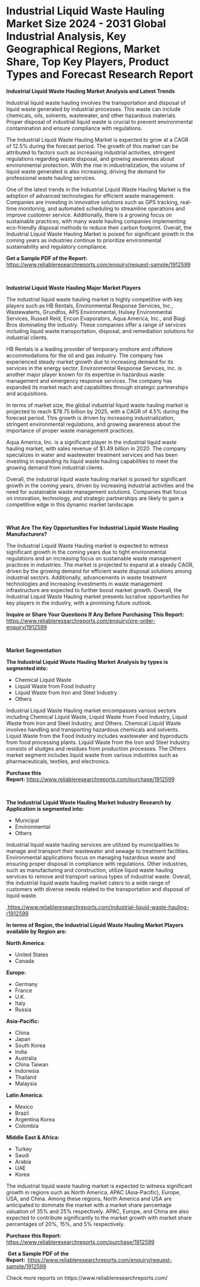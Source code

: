 <p><h1>Industrial Liquid Waste Hauling Market Size 2024 - 2031 Global Industrial Analysis, Key Geographical Regions, Market Share, Top Key Players, Product Types and Forecast Research Report</h1></p><p><strong>Industrial Liquid Waste Hauling Market Analysis and Latest Trends</strong></p>
<p><p>Industrial liquid waste hauling involves the transportation and disposal of liquid waste generated by industrial processes. This waste can include chemicals, oils, solvents, wastewater, and other hazardous materials. Proper disposal of industrial liquid waste is crucial to prevent environmental contamination and ensure compliance with regulations.</p><p>The Industrial Liquid Waste Hauling Market is expected to grow at a CAGR of 12.5% during the forecast period. The growth of this market can be attributed to factors such as increasing industrial activities, stringent regulations regarding waste disposal, and growing awareness about environmental protection. With the rise in industrialization, the volume of liquid waste generated is also increasing, driving the demand for professional waste hauling services.</p><p>One of the latest trends in the Industrial Liquid Waste Hauling Market is the adoption of advanced technologies for efficient waste management. Companies are investing in innovative solutions such as GPS tracking, real-time monitoring, and automated scheduling to streamline operations and improve customer service. Additionally, there is a growing focus on sustainable practices, with many waste hauling companies implementing eco-friendly disposal methods to reduce their carbon footprint. Overall, the Industrial Liquid Waste Hauling Market is poised for significant growth in the coming years as industries continue to prioritize environmental sustainability and regulatory compliance.</p></p>
<p><strong>Get a Sample PDF of the Report:&nbsp;</strong> <a href="https://www.reliableresearchreports.com/enquiry/request-sample/1912599">https://www.reliableresearchreports.com/enquiry/request-sample/1912599</a></p>
<p>&nbsp;</p>
<p><strong>Industrial Liquid Waste Hauling Major Market Players</strong></p>
<p><p>The industrial liquid waste hauling market is highly competitive with key players such as HB Rentals, Environmental Response Services, Inc., Wastewaterts, Grundfos, APS Environmental, Hulsey Environmental Services, Russell Reid, Encon Evaporators, Aqua America, Inc., and Biagi Bros dominating the industry. These companies offer a range of services including liquid waste transportation, disposal, and remediation solutions for industrial clients.</p><p>HB Rentals is a leading provider of temporary onshore and offshore accommodations for the oil and gas industry. The company has experienced steady market growth due to increasing demand for its services in the energy sector. Environmental Response Services, Inc. is another major player known for its expertise in hazardous waste management and emergency response services. The company has expanded its market reach and capabilities through strategic partnerships and acquisitions.</p><p>In terms of market size, the global industrial liquid waste hauling market is projected to reach $78.75 billion by 2025, with a CAGR of 4.5% during the forecast period. This growth is driven by increasing industrialization, stringent environmental regulations, and growing awareness about the importance of proper waste management practices.</p><p>Aqua America, Inc. is a significant player in the industrial liquid waste hauling market, with sales revenue of $1.49 billion in 2020. The company specializes in water and wastewater treatment services and has been investing in expanding its liquid waste hauling capabilities to meet the growing demand from industrial clients.</p><p>Overall, the industrial liquid waste hauling market is poised for significant growth in the coming years, driven by increasing industrial activities and the need for sustainable waste management solutions. Companies that focus on innovation, technology, and strategic partnerships are likely to gain a competitive edge in this dynamic market landscape.</p></p>
<p>&nbsp;</p>
<p><strong>What Are The Key Opportunities For Industrial Liquid Waste Hauling Manufacturers?</strong></p>
<p><p>The Industrial Liquid Waste Hauling market is expected to witness significant growth in the coming years due to tight environmental regulations and an increasing focus on sustainable waste management practices in industries. The market is projected to expand at a steady CAGR, driven by the growing demand for efficient waste disposal solutions among industrial sectors. Additionally, advancements in waste treatment technologies and increasing investments in waste management infrastructure are expected to further boost market growth. Overall, the Industrial Liquid Waste Hauling market presents lucrative opportunities for key players in the industry, with a promising future outlook.</p></p>
<p><strong>Inquire or Share Your Questions If Any Before Purchasing This Report:</strong> <a href="https://www.reliableresearchreports.com/enquiry/pre-order-enquiry/1912599">https://www.reliableresearchreports.com/enquiry/pre-order-enquiry/1912599</a></p>
<p>&nbsp;</p>
<p><strong>Market Segmentation</strong></p>
<p><strong>The Industrial Liquid Waste Hauling Market Analysis by types is segmented into:</strong></p>
<p><ul><li>Chemical Liquid Waste</li><li>Liquid Waste from Food Industry</li><li>Liquid Waste from Iron and Steel Industry</li><li>Others</li></ul></p>
<p><p>Industrial Liquid Waste Hauling market encompasses various sectors including Chemical Liquid Waste, Liquid Waste from Food Industry, Liquid Waste from Iron and Steel Industry, and Others. Chemical Liquid Waste involves handling and transporting hazardous chemicals and solvents. Liquid Waste from the Food Industry includes wastewater and byproducts from food processing plants. Liquid Waste from the Iron and Steel Industry consists of sludges and residues from production processes. The Others market segment includes liquid waste from various industries such as pharmaceuticals, textiles, and electronics.</p></p>
<p><strong>Purchase this Report:&nbsp;</strong><a href="https://www.reliableresearchreports.com/purchase/1912599">https://www.reliableresearchreports.com/purchase/1912599</a></p>
<p>&nbsp;</p>
<p><strong>The Industrial Liquid Waste Hauling Market Industry Research by Application is segmented into:</strong></p>
<p><ul><li>Municipal</li><li>Environmental</li><li>Others</li></ul></p>
<p><p>Industrial liquid waste hauling services are utilized by municipalities to manage and transport their wastewater and sewage to treatment facilities. Environmental applications focus on managing hazardous waste and ensuring proper disposal in compliance with regulations. Other industries, such as manufacturing and construction, utilize liquid waste hauling services to remove and transport various types of industrial waste. Overall, the industrial liquid waste hauling market caters to a wide range of customers with diverse needs related to the transportation and disposal of liquid waste.</p></p>
<p><a href="https://www.reliableresearchreports.com/industrial-liquid-waste-hauling-r1912599">&nbsp;https://www.reliableresearchreports.com/industrial-liquid-waste-hauling-r1912599</a></p>
<p><strong>In terms of Region, the Industrial Liquid Waste Hauling Market Players available by Region are:</strong></p>
<p>
    <p> <strong> North America: </strong>
        <ul>
            <li>United States</li>
            <li>Canada</li>
        </ul>
        </p> 
    <p> <strong> Europe: </strong>
        <ul>
            <li>Germany</li>
            <li>France</li>
            <li>U.K.</li>
            <li>Italy</li>
            <li>Russia</li>
        </ul>
        </p> 
    <p> <strong> Asia-Pacific: </strong>
        <ul>
            <li>China</li>
            <li>Japan</li>
            <li>South Korea</li>
            <li>India</li>
            <li>Australia</li>
            <li>China Taiwan</li>
            <li>Indonesia</li>
            <li>Thailand</li>
            <li>Malaysia</li>
        </ul>
        </p> 
    <p> <strong> Latin America: </strong>
        <ul>
            <li>Mexico</li>
            <li>Brazil</li>
            <li>Argentina Korea</li>
            <li>Colombia</li>
        </ul>
        </p> 
    <p> <strong> Middle East & Africa: </strong>
        <ul>
            <li>Turkey</li>
            <li>Saudi</li>
            <li>Arabia</li>
            <li>UAE</li>
            <li>Korea</li>
        </ul>
    </p>
    </p>
<p><p>The industrial liquid waste hauling market is expected to witness significant growth in regions such as North America, APAC (Asia-Pacific), Europe, USA, and China. Among these regions, North America and USA are anticipated to dominate the market with a market share percentage valuation of 35% and 25% respectively. APAC, Europe, and China are also expected to contribute significantly to the market growth with market share percentages of 20%, 15%, and 5% respectively.</p></p>
<p><strong>Purchase this Report: </strong><a href="https://www.reliableresearchreports.com/purchase/1912599">https://www.reliableresearchreports.com/purchase/1912599</a></p>
<p>&nbsp;<strong>Get a Sample PDF of the Report:&nbsp;&nbsp;</strong><a href="https://www.reliableresearchreports.com/enquiry/request-sample/1912599">https://www.reliableresearchreports.com/enquiry/request-sample/1912599</a></p>
<p><strong></strong></p>
<p>Check more reports on https://www.reliableresearchreports.com/</p>